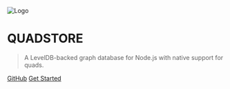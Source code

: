 <!-- _coverpage.md -->

![Logo](https://github.com/beautifulinteractions/node-quadstore/blob/master/logo.png?raw=true)

# QUADSTORE

> A LevelDB-backed graph database for Node.js with native support for quads.

[GitHub](https://github.com/beautifulinteractions/node-quadstore)
[Get Started](#introduction)
